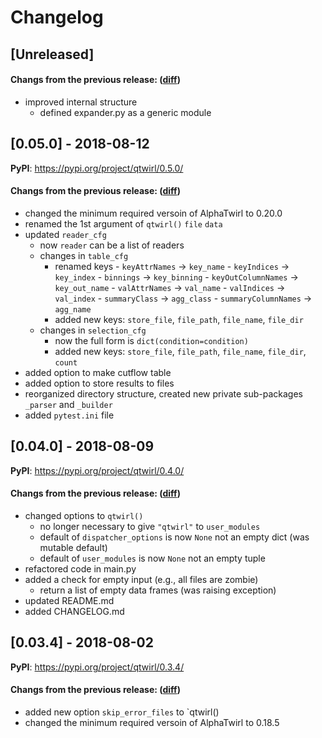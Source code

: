 # Changelog

## [Unreleased]

#### Changs from the previous release: ([diff](https://github.com/alphatwirl/qtwirl/compare/v0.05.0...master))
- improved internal structure
    - defined expander.py as a generic module

## [0.05.0] - 2018-08-12

**PyPI**: https://pypi.org/project/qtwirl/0.5.0/

#### Changs from the previous release: ([diff](https://github.com/alphatwirl/qtwirl/compare/v0.04.0...v0.05.0))
- changed the minimum required versoin of AlphaTwirl to 0.20.0
- renamed the 1st argument of `qtwirl()` `file` `data`
- updated `reader_cfg`
    - now `reader` can be a list of readers
    - changes in `table_cfg`
        - renamed keys
              - `keyAttrNames` -> `key_name`
              - `keyIndices` -> `key_index`
              - `binnings` -> `key_binning`
              - `keyOutColumnNames` -> `key_out_name`
              - `valAttrNames` -> `val_name`
              - `valIndices` -> `val_index`
              - `summaryClass` -> `agg_class`
              - `summaryColumnNames` -> `agg_name`
        - added new keys: `store_file`, `file_path`, `file_name`,
          `file_dir`
    - changes in `selection_cfg`
        - now the full form is `dict(condition=condition)`
        - added new keys: `store_file`, `file_path`, `file_name`,
          `file_dir`, `count`
- added option to make cutflow table
- added option to store results to files
- reorganized directory structure, created new private sub-packages
  `_parser` and `_builder`
- added ``pytest.ini`` file

## [0.04.0] - 2018-08-09

**PyPI**: https://pypi.org/project/qtwirl/0.4.0/

#### Changs from the previous release: ([diff](https://github.com/alphatwirl/qtwirl/compare/v0.03.4...v0.04.0))
- changed options to `qtwirl()`
    - no longer necessary to give `"qtwirl"` to `user_modules`
    - default of `dispatcher_options` is now `None` not an empty dict
      (was mutable default)
    - default of `user_modules` is now `None` not an empty tuple
- refactored code in main.py
- added a check for empty input (e.g., all files are zombie)
    - return a list of empty data frames (was raising exception)
- updated README.md
- added CHANGELOG.md

## [0.03.4] - 2018-08-02

**PyPI**: https://pypi.org/project/qtwirl/0.3.4/

#### Changs from the previous release: ([diff](https://github.com/alphatwirl/qtwirl/compare/v0.03.3...v0.03.4))
- added new option `skip_error_files` to `qtwirl()
- changed the minimum required versoin of AlphaTwirl to 0.18.5
